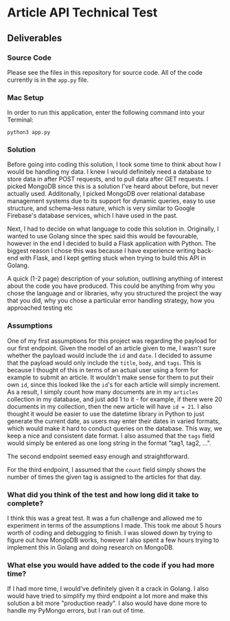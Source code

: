 # Article API Technical Test

## Deliverables

### Source Code
Please see the files in this repository for source code. All of the code currently is in the ```app.py``` file.

### Mac Setup
In order to run this application, enter the following command into your Terminal:

```
python3 app.py
```

### Solution
Before going into coding this solution, I took some time to think about how I would be handling my data. I knew I would definitely need a database to store data in after POST requests, and to pull data after GET requests. I picked MongoDB since this is a solution I've heard about before, but never actually used. Additonally, I picked MongoDB over relational database management systems due to its support for dynamic queries, easy to use structure, and schema-less nature, which is very similar to Google Firebase's database services, which I have used in the past.

Next, I had to decide on what language to code this solution in. Originally, I wanted to use Golang since the spec said this would be favourable, however in the end I decided to build a Flask application with Python. The biggest reason I chose this was because I have experience writing back-end with Flask, and I kept getting stuck when trying to build this API in Golang.




A quick (1-2 page) description of your solution, outlining anything of interest about the code you have produced. 
This could be anything from why you chose the language and or libraries, 
why you structured the project the way that you did, why you chose a particular error handling strategy, 
how you approached testing etc

### Assumptions
One of my first assumptions for this project was regarding the payload for our first endpoint. Given the model of an article given to me, I wasn't sure whether the payload would include the ```id``` and ```date```. I decided to assume that the payload would only include the ```title```, ```body```, and ```tags```. This is because I thought of this in terms of an actual user using a form for example to submit an article. It wouldn't make sense for them to put their own ```id```, since this looked like the ```id```'s for each article will simply increment.
As a result, I simply count how many documents are in my ```articles``` collection in my database, and just add 1 to it - for example, if there were 20 documents in my collection, then the new article will have ```id = 21```. I also thought it would be easier to use the datetime library in Python to just generate the current date, as users may enter their dates in varied formats, which would make it hard to conduct queries on the database. This way, we keep a nice and consistent date format. I also assumed that the ```tags``` field would simply be entered as one long string in the format "tag1, tag2, ...".

The second endpoint seemed easy enough and straightforward.

For the third endpoint, I assumed that the ```count``` field simply shows the number of times the given tag is assigned to the articles for that day.

### What did you think of the test and how long did it take to complete?
I think this was a great test. It was a fun challenge and allowed me to experiment in terms of the assumptions I made. This took me about 5 hours worth of coding and debugging to finish. I was slowed down by trying to figure out how MongoDB works, however I also spent a few hours trying to implement this in Golang and doing research on MongoDB.

### What else you would have added to the code if you had more time?
If I had more time, I would've definitely given it a crack in Golang. I also would have tried to simplify my third endpoint a lot more and make this solution a bit more "production ready". I also would have done more to handle my PyMongo errors, but I ran out of time.
